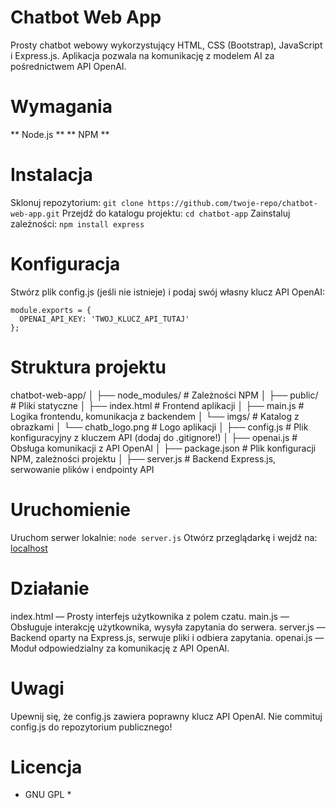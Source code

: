 # Chatbot Web App
Prosty chatbot webowy wykorzystujący HTML, CSS (Bootstrap), JavaScript i Express.js. Aplikacja pozwala na komunikację z modelem AI za pośrednictwem API OpenAI.

# Wymagania
** Node.js **
** NPM **

# Instalacja
Sklonuj repozytorium:
```git clone https://github.com/twoje-repo/chatbot-web-app.git```
Przejdź do katalogu projektu:
```cd chatbot-app```
Zainstaluj zależności:
```npm install express```

# Konfiguracja
Stwórz plik config.js (jeśli nie istnieje) i podaj swój własny klucz API OpenAI:
```
module.exports = {
  OPENAI_API_KEY: 'TWOJ_KLUCZ_API_TUTAJ'
};
```

# Struktura projektu
chatbot-web-app/
│
├── node_modules/          # Zależności NPM
│
├── public/                # Pliki statyczne
│   ├── index.html         # Frontend aplikacji
│   ├── main.js            # Logika frontendu, komunikacja z backendem
│   └── imgs/              # Katalog z obrazkami
│       └── chatb_logo.png # Logo aplikacji
│
├── config.js              # Plik konfiguracyjny z kluczem API (dodaj do .gitignore!)
│
├── openai.js              # Obsługa komunikacji z API OpenAI
│
├── package.json           # Plik konfiguracji NPM, zależności projektu
│
├── server.js              # Backend Express.js, serwowanie plików i endpointy API

# Uruchomienie
Uruchom serwer lokalnie:
```node server.js```
Otwórz przeglądarkę i wejdź na:
[localhost](http://localhost:3000)

# Działanie
index.html — Prosty interfejs użytkownika z polem czatu.
main.js — Obsługuje interakcję użytkownika, wysyła zapytania do serwera.
server.js — Backend oparty na Express.js, serwuje pliki i odbiera zapytania.
openai.js — Moduł odpowiedzialny za komunikację z API OpenAI.

# Uwagi
Upewnij się, że config.js zawiera poprawny klucz API OpenAI.
Nie commituj config.js do repozytorium publicznego!

# Licencja
* GNU GPL *

